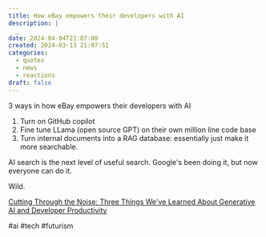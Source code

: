 ```yaml
---
title: How eBay empowers their developers with AI
description: |
  _
date: 2024-04-04T21:07:00
created: 2024-03-13 21:07:51
categories:
  - quotes
  - news
  - reactions
draft: false
---
```

3 ways in how eBay empowers their developers with AI

1. Turn on GitHub copilot
2. Fine tune LLama (open source GPT) on their own million line code base
3. Turn internal documents into a RAG database: essentially just make it more searchable. 

AI search is the next level of useful search. Google's been doing it, but now everyone can do it. 

Wild. 

[Cutting Through the Noise: Three Things We've Learned About Generative AI and Developer Productivity](https://innovation.ebayinc.com/tech/features/cutting-through-the-noise-three-things-weve-learned-about-generative-ai-and-developer-productivity/)

#ai #tech #futurism